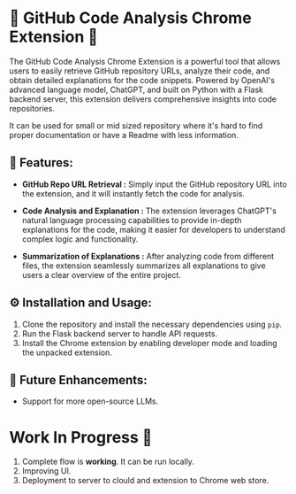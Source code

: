 # 🌟 GitHub Code Analysis Chrome Extension 🌟

The GitHub Code Analysis Chrome Extension is a powerful tool that allows users to easily retrieve GitHub repository URLs, analyze their code, and obtain detailed explanations for the code snippets. Powered by OpenAI's advanced language model, ChatGPT, and built on Python with a Flask backend server, this extension delivers comprehensive insights into code repositories.

It can be used for small or mid sized repository where it's hard to find proper documentation or have a Readme with less information.

## 🚀 Features:

- **GitHub Repo URL Retrieval :** Simply input the GitHub repository URL into the extension, and it will instantly fetch the code for analysis.

- **Code Analysis and Explanation :** The extension leverages ChatGPT's natural language processing capabilities to provide in-depth explanations for the code, making it easier for developers to understand complex logic and functionality.

- **Summarization of Explanations :** After analyzing code from different files, the extension seamlessly summarizes all explanations to give users a clear overview of the entire project.

## ⚙️ Installation and Usage:

1. Clone the repository and install the necessary dependencies using `pip`.
2. Run the Flask backend server to handle API requests.
3. Install the Chrome extension by enabling developer mode and loading the unpacked extension.

## 🎯 Future Enhancements:

- Support for more open-source LLMs.

# Work In Progress 🚧

1. Complete flow is **working**. It can be run locally.
2. Improving UI.
3. Deployment to server to clould and extension to Chrome web store.
